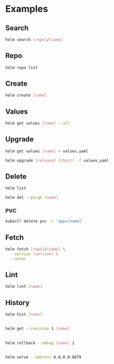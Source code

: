 # Examples

## Search

```sh
helm search [repo]/[name]
```

## Repo

```sh
helm repo list
```

## Create

```sh
helm create [name]
```

## Values

```sh
helm get values [name] --all
```

## Upgrade

```sh
helm get values [name] > values.yaml
```

```sh
helm upgrade [release] [chart] -f values.yaml
```

## Delete

```sh
helm list
```

```sh
helm del --purge [name]
```

### PVC

```sh
kubectl delete pvc -l 'app=[name]'
```

## Fetch

```sh
helm fetch [repo]/[name] \
  --version [version] \
  --untar
```

## Lint

```sh
helm lint [name]
```

## History

```sh
helm hist [name]
```

##

```sh
helm get --revision 1 [name]
```

##

```sh
helm rollback --debug [name] 1
```

##

```sh
helm serve --address 0.0.0.0:8879
```
